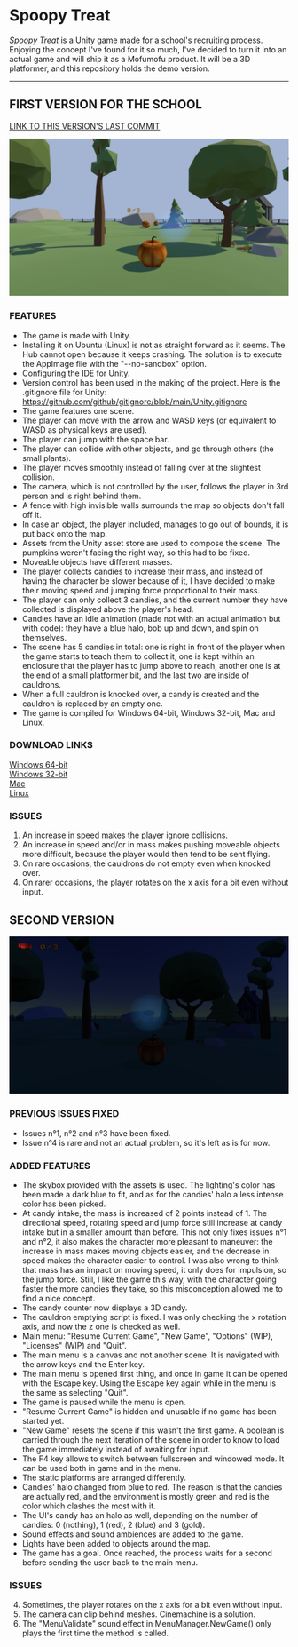 # Spoopy Treat

*Spoopy Treat* is a Unity game made for a school's recruiting process. Enjoying the concept I've found for it so much, I've decided to turn it into an actual game and will ship it as a Mofumofu product. It will be a 3D platformer, and this repository holds the demo version.  

---

## FIRST VERSION FOR THE SCHOOL

[LINK TO THIS VERSION'S LAST COMMIT](https://github.com/TheLycorisRadiata/game_unity_spoopytreat/tree/440a1a09e6b6f24df655d0fe97c3d8b10f8bf1fa)

![](./ingame_screenshot_0.png)

### FEATURES
- The game is made with Unity.
- Installing it on Ubuntu (Linux) is not as straight forward as it seems. The Hub cannot open because it keeps crashing. The solution is to execute the AppImage file with the "--no-sandbox" option.
- Configuring the IDE for Unity.
- Version control has been used in the making of the project. Here is the .gitignore file for Unity: https://github.com/github/gitignore/blob/main/Unity.gitignore
- The game features one scene.
- The player can move with the arrow and WASD keys (or equivalent to WASD as physical keys are used).
- The player can jump with the space bar.
- The player can collide with other objects, and go through others (the small plants).
- The player moves smoothly instead of falling over at the slightest collision.
- The camera, which is not controlled by the user, follows the player in 3rd person and is right behind them.
- A fence with high invisible walls surrounds the map so objects don't fall off it.
- In case an object, the player included, manages to go out of bounds, it is put back onto the map.
- Assets from the Unity asset store are used to compose the scene. The pumpkins weren't facing the right way, so this had to be fixed.
- Moveable objects have different masses.
- The player collects candies to increase their mass, and instead of having the character be slower because of it, I have decided to make their moving speed and jumping force proportional to their mass.
- The player can only collect 3 candies, and the current number they have collected is displayed above the player's head.
- Candies have an idle animation (made not with an actual animation but with code): they have a blue halo, bob up and down, and spin on themselves.
- The scene has 5 candies in total: one is right in front of the player when the game starts to teach them to collect it, one is kept within an enclosure that the player has to jump above to reach, another one is at the end of a small platformer bit, and the last two are inside of cauldrons.
- When a full cauldron is knocked over, a candy is created and the cauldron is replaced by an empty one.
- The game is compiled for Windows 64-bit, Windows 32-bit, Mac and Linux.

### DOWNLOAD LINKS
[Windows 64-bit](https://drive.google.com/file/d/1E9B2NhY4a15ldAh5JdclrArnrq13H0u4/view?usp=sharing)  
[Windows 32-bit](https://drive.google.com/file/d/1tv8Bt5AxLdgjNghCpy7fORK90F3h-XoV/view?usp=sharing)  
[Mac](https://drive.google.com/file/d/18QgwM1pAAbZzFY2Y7FaUrqxlUyEmOtAC/view?usp=sharing)  
[Linux](https://drive.google.com/file/d/1B_Hm94iHYwdwe8fpQxhm6IjIazULjODu/view?usp=sharing)  

### ISSUES
1. An increase in speed makes the player ignore collisions.
2. An increase in speed and/or in mass makes pushing moveable objects more difficult, because the player would then tend to be sent flying.
3. On rare occasions, the cauldrons do not empty even when knocked over.
4. On rarer occasions, the player rotates on the x axis for a bit even without input.

## SECOND VERSION

![](./ingame_screenshot_1.png)

### PREVIOUS ISSUES FIXED
- Issues n°1, n°2 and n°3 have been fixed.
- Issue n°4 is rare and not an actual problem, so it's left as is for now.

### ADDED FEATURES
- The skybox provided with the assets is used. The lighting's color has been made a dark blue to fit, and as for the candies' halo a less intense color has been picked.
- At candy intake, the mass is increased of 2 points instead of 1. The directional speed, rotating speed and jump force still increase at candy intake but in a smaller amount than before. This not only fixes issues n°1 and n°2, it also makes the character more pleasant to maneuver: the increase in mass makes moving objects easier, and the decrease in speed makes the character easier to control. I was also wrong to think that mass has an impact on moving speed, it only does for impulsion, so the jump force. Still, I like the game this way, with the character going faster the more candies they take, so this misconception allowed me to find a nice concept.
- The candy counter now displays a 3D candy.
- The cauldron emptying script is fixed. I was only checking the x rotation axis, and now the z one is checked as well.
- Main menu: "Resume Current Game", "New Game", "Options" (WIP), "Licenses" (WIP) and "Quit".
- The main menu is a canvas and not another scene. It is navigated with the arrow keys and the Enter key. 
- The main menu is opened first thing, and once in game it can be opened with the Escape key. Using the Escape key again while in the menu is the same as selecting "Quit".
- The game is paused while the menu is open.
- "Resume Current Game" is hidden and unusable if no game has been started yet.
- "New Game" resets the scene if this wasn't the first game. A boolean is carried through the next iteration of the scene in order to know to load the game immediately instead of awaiting for input.
- The F4 key allows to switch between fullscreen and windowed mode. It can be used both in game and in the menu.
- The static platforms are arranged differently.
- Candies' halo changed from blue to red. The reason is that the candies are actually red, and the environment is mostly green and red is the color which clashes the most with it.
- The UI's candy has an halo as well, depending on the number of candies: 0 (nothing), 1 (red), 2 (blue) and 3 (gold).
- Sound effects and sound ambiences are added to the game.
- Lights have been added to objects around the map.
- The game has a goal. Once reached, the process waits for a second before sending the user back to the main menu.

### ISSUES
4. Sometimes, the player rotates on the x axis for a bit even without input.
5. The camera can clip behind meshes. Cinemachine is a solution.
6. The "MenuValidate" sound effect in MenuManager.NewGame() only plays the first time the method is called.

